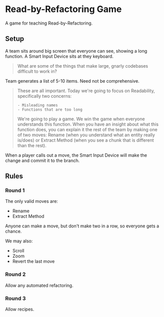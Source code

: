 # Read-by-Refactoring Game

A game for teaching Read-by-Refactoring. 

## Setup

A team sits around big screen that everyone can see, showing a long function. A Smart Input Device sits at they keyboard.

> What are some of the things that make large, gnarly codebases difficult to work in?

Team generates a list of 5-10 items. Need not be comprehensive.

> These are all important. Today we're going to focus on Readability, specifically two concerns:
>
>     - Misleading names
>     - Functions that are too long
>
> We're going to play a game. We win the game when everyone understands this function. When you have an insight about what this function does, you can explain it the rest of the team by making one of two moves: Rename (when you understand what an entity really is/does) or Extract Method (when you see a chunk that is different than the rest).

When a player calls out a move, the Smart Input Device will make the change and commit it to the branch.

## Rules

### Round 1

The only valid moves are:

- Rename
- Extract Method

Anyone can make a move, but don't make two in a row, so everyone gets a chance.

We may also:

- Scroll
- Zoom
- Revert the last move

### Round 2

Allow any automated refactoring.

### Round 3

Allow recipes.
